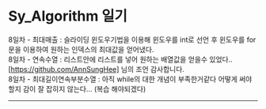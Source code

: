 # Sy_Algorithm 일기
8일차 - 최대매출 : 슬라이딩 윈도우기법을 이용해 윈도우를 int로 선언 후 윈도우를 for문을 이용하여 원하는 인덱스의 최대값을 얻어냈다. <BR>
8일차 - 연속수열 : 리스트안에 리스트를 넣어 원하는 배열값을 얻을수 있었다..[https://github.com/AnnSungHee] 님의 조언 감사합니다. <BR>
8일차 - 최대길이연속부분수열 : 아직 while의 대한 개념이 부족한거같다 어떻게 써야할지 감이 잘 잡히지 않는다... (복습 해야되겠다) <BR>
<hr>
